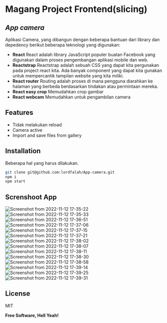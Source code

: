 # Magang Project Frontend(slicing)
## _App camera_


Aplikasi Camera, yang dibangun dengan beberapa bantuan dari library dan depedency berikut beberapa teknologi yang digunakan:

- __React__
React adalah library JavaScript populer buatan Facebook yang digunakan dalam proses pengembangan aplikasi mobile dan web.
- __Reactstrap__
Reactstrap adalah sebuah CSS yang dapat kita pergunakan pada project react kita. Ada banyak component yang dapat kita gunakan untuk mempercantik tampilan website yang kita miliki.
- __React router__
Routing adalah proses di mana pengguna diarahkan ke halaman yang berbeda berdasarkan tindakan atau permintaan mereka.
- __React easy crop__
Memudahkan crop gambar
- __React webcam__
Memudahkan untuk pengambilan camera


## Features

- Tidak melakukan reload
- Camera active
- Import and save files from gallery



## Installation


Beberapa hal yang harus dilakukan.

```sh
git clone git@github.com:lordfalah/App-camera.git
npm i
npm start
```


## Screnshoot App
![Screenshot from 2022-11-12 17-35-22](https://user-images.githubusercontent.com/63539071/201470394-94aaa96c-6bef-497a-a625-1786091fadee.png)
![Screenshot from 2022-11-12 17-35-33](https://user-images.githubusercontent.com/63539071/201470396-7eb60a82-5e42-43c3-8888-63c5a3069239.png)
![Screenshot from 2022-11-12 17-36-51](https://user-images.githubusercontent.com/63539071/201470397-4bdc4d95-93eb-4cfe-aac7-aa4735283b23.png)
![Screenshot from 2022-11-12 17-37-06](https://user-images.githubusercontent.com/63539071/201470400-af7a1cbd-98b8-4710-a376-3f287f97cb5a.png)
![Screenshot from 2022-11-12 17-37-15](https://user-images.githubusercontent.com/63539071/201470405-a45d6138-d7ea-4730-aed3-0de52ed6fcf1.png)
![Screenshot from 2022-11-12 17-37-21](https://user-images.githubusercontent.com/63539071/201470408-162d414c-6fba-4723-93f9-6914ec9d3a7d.png)
![Screenshot from 2022-11-12 17-38-02](https://user-images.githubusercontent.com/63539071/201470409-cdce5c8b-53a8-408e-a4ff-f179104fe048.png)
![Screenshot from 2022-11-12 17-38-07](https://user-images.githubusercontent.com/63539071/201470410-a1944406-eaa8-4d16-888c-d06295c89bc4.png)
![Screenshot from 2022-11-12 17-38-11](https://user-images.githubusercontent.com/63539071/201470412-6ff38058-1a8c-424a-b49c-6fe9ca200ffd.png)
![Screenshot from 2022-11-12 17-38-30](https://user-images.githubusercontent.com/63539071/201470413-1a916901-b037-4920-b94c-a31523e9a4f3.png)
![Screenshot from 2022-11-12 17-38-58](https://user-images.githubusercontent.com/63539071/201470414-f0c17511-8c6a-4e78-a006-c57b3ad7d9c6.png)
![Screenshot from 2022-11-12 17-39-14](https://user-images.githubusercontent.com/63539071/201470415-0a31e96d-073b-48f0-8a4c-d7df28e1f5bc.png)
![Screenshot from 2022-11-12 17-39-25](https://user-images.githubusercontent.com/63539071/201470417-6a0c83f0-6a77-49b7-b62f-52cbd886d405.png)
![Screenshot from 2022-11-12 17-39-31](https://user-images.githubusercontent.com/63539071/201470418-b1dbc8de-c4ab-432f-99b2-fec0bf897b70.png)



## License

MIT

**Free Software, Hell Yeah!**


